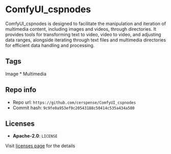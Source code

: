 # ComfyUI_cspnodes
ComfyUI_cspnodes is designed to facilitate the manipulation and iteration of multimedia content, including images and videos, through directories. It provides tools for transforming text to video, video to video, and adjusting data ranges, alongside iterating through text files and multimedia directories for efficient data handling and processing.

## Tags
Image * Multimedia

## Repo info
- Repo url: `https://github.com/cerspense/ComfyUI_cspnodes`
- Commit hash: `9c9fe0a953ef9c20543188c50414c535a434a580`

## Licenses
- **Apache-2.0**: `LICENSE`

Visit [licenses page](licenses.md) for the details
